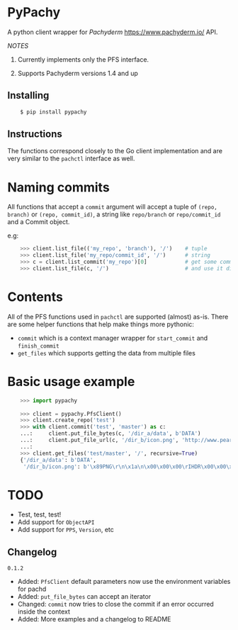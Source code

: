 PyPachy
=======

A python client wrapper for *Pachyderm* <https://www.pachyderm.io/> API.

*NOTES*

1. Currently implements only the PFS interface.

2. Supports Pachyderm versions 1.4 and up


Installing
----------

```bash
    $ pip install pypachy
```

Instructions
------------
The functions correspond closely to the Go client implementation and are very similar to the
``pachctl`` interface as well.

Naming commits
==============

All functions that accept a ``commit`` argument will accept a tuple of ``(repo, branch)`` or ``(repo, commit_id)``,
a string like ``repo/branch`` or ``repo/commit_id`` and a Commit object.

e.g:

```python
    >>> client.list_file(('my_repo', 'branch'), '/')    # tuple
    >>> client.list_file('my_repo/commit_id', '/')      # string
    >>> c = client.list_commit('my_repo')[0]            # get some commit
    >>> client.list_file(c, '/')                        # and use it directly
```

Contents
========
All of the PFS functions used in ``pachctl`` are supported (almost) as-is.
There are some helper functions that help make things more pythonic:
* ``commit`` which is a context manager wrapper for ``start_commit`` and ``finish_commit``
* ``get_files`` which supports getting the data from multiple files

Basic usage example
===================

```python
    >>> import pypachy
    
    >>> client = pypachy.PfsClient()
    >>> client.create_repo('test')
    >>> with client.commit('test', 'master') as c:
    ...:     client.put_file_bytes(c, '/dir_a/data', b'DATA')
    ...:     client.put_file_url(c, '/dir_b/icon.png', 'http://www.pearl-guide.com/forum/images/smilies/biggrin.png')
    ...:
    >>> client.get_files('test/master', '/', recursive=True)
    {'/dir_a/data': b'DATA',
     '/dir_b/icon.png': b'\x89PNG\r\n\x1a\n\x00\x00\x00\rIHDR\x00\x00\x00\x10\x00\x00\x00\x10\x08...'}
```

TODO
====
* Test, test, test!
* Add support for ``ObjectAPI``
* Add support for ``PPS``, ``Version``, etc


Changelog
---------
``0.1.2``
- Added: ``PfsClient`` default parameters now use the environment variables for pachd
- Added: ``put_file_bytes`` can accept an iterator
- Changed: ``commit`` now tries to close the commit if an error occurred inside the context
- Added: More examples and a changelog to README